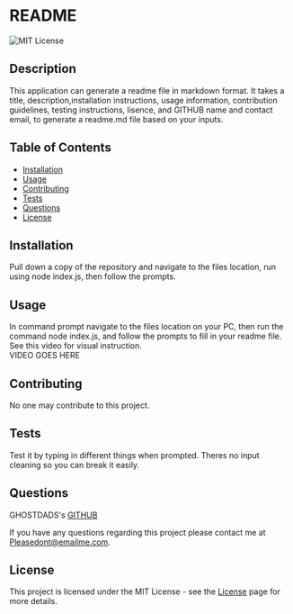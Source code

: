 # README
  
 ![MIT License](https://img.shields.io/badge/License-MIT-green)
  
## Description
  
This application can generate a readme file in markdown format. It takes a title, description,installation instructions, usage information, contribution guidelines, testing instructions, lisence, and GITHUB name and contact email, to generate a readme.md file based on your inputs.
  
## Table of Contents
  - [Installation](#installation)
  - [Usage](#usage)
  - [Contributing](#contributing)
  - [Tests](#tests)
  - [Questions](#questions)
  - [License](#license)
  
## Installation
  
Pull down a copy of the repository and navigate to the files location, run using node index.js, then follow the prompts.
  
## Usage
  
In command prompt navigate to the files location on your PC, then run the command node index.js, and follow the prompts to fill in your readme file.
<br>  See this video for visual instruction.
<br> VIDEO GOES  HERE
  
## Contributing
  
No one may contribute to this project.
  
## Tests
  
Test it by typing in different things when prompted. Theres no input cleaning so you can break it easily.
  
## Questions
  
GHOSTDADS's [GITHUB](https://github.com/GHOSTDADS)
  
If you have any questions regarding this project please contact me at [Pleasedont@emailme.com](Pleasedont@emailme.com).
  
          
## License
          
This project is licensed under the MIT License - see the [License](https://choosealicense.com/licenses/mit/) page for more details.
          
  